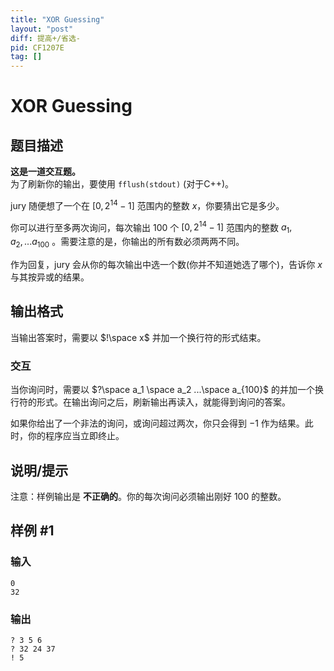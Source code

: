 ```yaml
---
title: "XOR Guessing"
layout: "post"
diff: 提高+/省选-
pid: CF1207E
tag: []
---
```


# XOR Guessing

## 题目描述

**这是一道交互题。**  
为了刷新你的输出，要使用 `fflush(stdout)` (对于C++)。

jury 随便想了一个在 $[0,2^{14}-1]$ 范围内的整数 $x$，你要猜出它是多少。

你可以进行至多两次询问，每次输出 $100$ 个 $[0,2^{14}-1]$ 范围内的整数 $a_1,a_2,...a_{100}$ 。需要注意的是，你输出的所有数必须两两不同。

作为回复，jury 会从你的每次输出中选一个数(你并不知道她选了哪个)，告诉你 $x$ 与其按异或的结果。

## 输出格式

当输出答案时，需要以 $!\space x$ 并加一个换行符的形式结束。
### 交互  
当你询问时，需要以 $?\space a_1 \space a_2 ...\space a_{100}$ 的并加一个换行符的形式。在输出询问之后，刷新输出再读入，就能得到询问的答案。

如果你给出了一个非法的询问，或询问超过两次，你只会得到 $-1$  作为结果。此时，你的程序应当立即终止。

## 说明/提示

注意：样例输出是 **不正确的**。你的每次询问必须输出刚好 $100$ 的整数。

## 样例 #1

### 输入

```
0
32
```

### 输出

```
? 3 5 6
? 32 24 37
! 5
```

